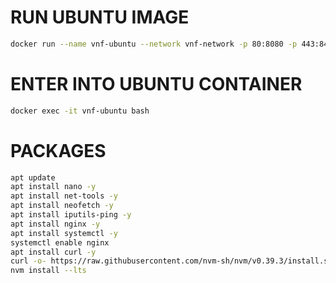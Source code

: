# RUN UBUNTU IMAGE
```bash
docker run --name vnf-ubuntu --network vnf-network -p 80:8080 -p 443:8443 -p 22:22 -itd ubuntu:latest
```

# ENTER INTO UBUNTU CONTAINER
```bash
docker exec -it vnf-ubuntu bash
```

# PACKAGES
```bash
apt update
apt install nano -y
apt install net-tools -y
apt install neofetch -y
apt install iputils-ping -y
apt install nginx -y
apt install systemctl -y
systemctl enable nginx
apt install curl -y
curl -o- https://raw.githubusercontent.com/nvm-sh/nvm/v0.39.3/install.sh | bash
nvm install --lts
```
